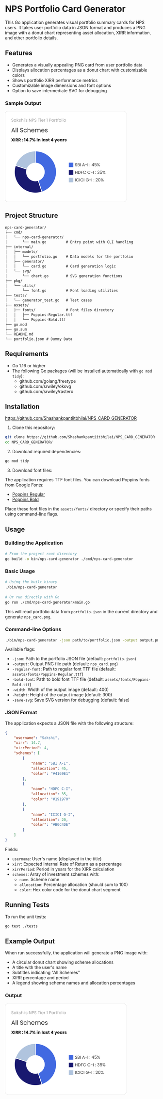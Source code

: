 # NPS Portfolio Card Generator

This Go application generates visual portfolio summary cards for  NPS users. It takes user portfolio data in JSON format and produces a PNG image with a donut chart representing asset allocation, XIRR information, and other portfolio details.

## Features

- Generates a visually appealing PNG card from user portfolio data
- Displays allocation percentages as a donut chart with customizable colors
- Shows portfolio XIRR performance metrics
- Customizable image dimensions and font options
- Option to save intermediate SVG for debugging

### Sample Output

![NPS Portfolio Card](nps_card.png)
## Project Structure

```
nps-card-generator/
├── cmd/
│   └── nps-card-generator/
│       └── main.go         # Entry point with CLI handling
├── internal/
│   ├── models/
│   │   └── portfolio.go    # Data models for the portfolio
│   ├── generator/
│   │   └── card.go         # Card generation logic 
│   └── svg/
│       └── chart.go        # SVG generation functions
├── pkg/
│   └── utils/
│       └── font.go         # Font loading utilities
├── tests/
│   └── generator_test.go   # Test cases
├── assets/
│   ├── fonts/              # Font files directory
│   │   ├── Poppins-Regular.ttf
│   │   └── Poppins-Bold.ttf
├── go.mod
├── go.sum
└── README.md
└── portfolio.json # Dummy Data

```

## Requirements

- Go 1.16 or higher
- The following Go packages (will be installed automatically with `go mod tidy`):
  - github.com/golang/freetype
  - github.com/srwiley/oksvg
  - github.com/srwiley/rasterx

## Installation
https://github.com/Shashankpantiitbhilai/NPS_CARD_GENERATOR
1. Clone this repository:

```bash
git clone https://github.com/Shashankpantiitbhilai/NPS_CARD_GENERATOR
cd NPS_CARD_GENERATOR/

```

2. Download required dependencies:

```bash
go mod tidy
```

3. Download font files:

The application requires TTF font files. You can download Poppins fonts from Google Fonts:
- [Poppins Regular](https://fonts.google.com/specimen/Poppins)
- [Poppins Bold](https://fonts.google.com/specimen/Poppins)

Place these font files in the `assets/fonts/` directory or specify their paths using command-line flags.

## Usage

### Building the Application

```bash
# From the project root directory
go build -o bin/nps-card-generator ./cmd/nps-card-generator
```

### Basic Usage

```bash
# Using the built binary
./bin/nps-card-generator

# Or run directly with Go
go run ./cmd/nps-card-generator/main.go
```

This will read portfolio data from `portfolio.json` in the current directory and generate `nps_card.png`.

### Command-line Options

```bash
./bin/nps-card-generator -json path/to/portfolio.json -output output.png -regular-font assets/fonts/Poppins-Regular.ttf -bold-font assets/fonts/Poppins-Bold.ttf -width 500 -height 400 -save-svg
```

Available flags:
- `-json`: Path to the portfolio JSON file (default: `portfolio.json`)
- `-output`: Output PNG file path (default: `nps_card.png`)
- `-regular-font`: Path to regular font TTF file (default: `assets/fonts/Poppins-Regular.ttf`)
- `-bold-font`: Path to bold font TTF file (default: `assets/fonts/Poppins-Bold.ttf`)
- `-width`: Width of the output image (default: 400)
- `-height`: Height of the output image (default: 300)
- `-save-svg`: Save SVG version for debugging (default: false)

### JSON Format

The application expects a JSON file with the following structure:

```json
{
    "username": "Sakshi",
    "xirr": 14.7,
    "xirrPeriod": 4,
    "schemes": [
        {
            "name": "SBI A-I",
            "allocation": 45,
            "color": "#4169E1"
        },
        {
            "name": "HDFC C-I",
            "allocation": 35,
            "color": "#191970"
        },
        {
            "name": "ICICI G-I",
            "allocation": 20,
            "color": "#B0C4DE"
        }
    ]
}
```

Fields:
- `username`: User's name (displayed in the title)
- `xirr`: Expected Internal Rate of Return as a percentage
- `xirrPeriod`: Period in years for the XIRR calculation
- `schemes`: Array of investment schemes with:
  - `name`: Scheme name
  - `allocation`: Percentage allocation (should sum to 100)
  - `color`: Hex color code for the donut chart segment

## Running Tests

To run the unit tests:

```bash
go test ./tests
```

## Example Output

When run successfully, the application will generate a PNG image with:
- A circular donut chart showing scheme allocations
- A title with the user's name
- Subtitles indicating "All Schemes"
- XIRR percentage and period
- A legend showing scheme names and allocation percentages
### Output

![NPS Portfolio Card](nps_card.png)
